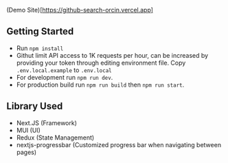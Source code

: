 (Demo Site)[https://github-search-orcin.vercel.app]

## Getting Started
 - Run `npm install`
 - Githut limit API access to 1K requests per hour, can be increased by providing your token through editing environment file. Copy `.env.local.example` to `.env.local`
 - For development run `npm run dev`.
 - For production build run `npm run build` then `npm run start`.

## Library Used
 - Next.JS (Framework)
 - MUI (UI)
 - Redux (State Management)
 - nextjs-progressbar (Customized progress bar when navigating between pages)
